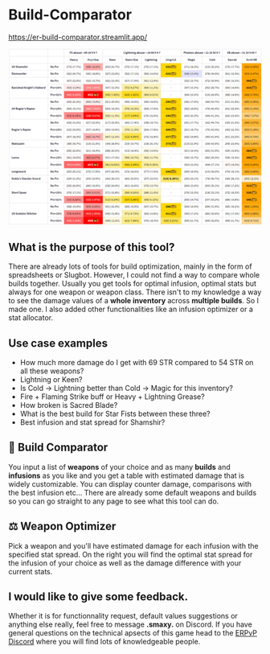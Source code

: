 # Build-Comparator

https://er-build-comparator.streamlit.app/

![Example Table](data/exampleTable.png)

## What is the purpose of this tool?

There are already lots of tools for build optimization, mainly in the form of spreadsheets or Slugbot. However, I could not find a way to compare whole builds together. Usually you get tools for optimal infusion, optimal stats but always for one weapon or weapon class. There isn't to my knowledge a way to see the damage values of a **whole inventory** across **multiple builds**. So I made one. I also added other functionalities like an infusion optimizer or a stat allocator.

## Use case examples

- How much more damage do I get with 69 STR compared to 54 STR on all these weapons?
- Lightning or Keen?
- Is Cold -> Lightning better than Cold -> Magic for this inventory?
- Fire + Flaming Strike buff or Heavy + Lightning Grease?
- How broken is Sacred Blade?
- What is the best build for Star Fists between these three?
- Best infusion and stat spread for Shamshir?
  
## **🔬 Build Comparator**

You input a list of **weapons** of your choice and as many **builds** and **infusions** as you like and you get a table with estimated damage that is widely customizable. You can display counter damage, comparisons with the best infusion etc... There are already some default weapons and builds so you can go straight to any page to see what this tool can do.

## **⚖️ Weapon Optimizer**

Pick a weapon and you'll have estimated damage for each infusion with the specified stat spread.
On the right you will find the optimal stat spread for the infusion of your choice as well as the damage difference with your current stats.

## I would like to give some feedback.

Whether it is for functionnality request, default values suggestions or anything else really, feel free to message  **.smaxy.** on Discord.
If you have general questions on the technical apsects of this game head to the [ERPvP Discord](https://discord.gg/erpvp) where you will find lots of knowledgeable people.
